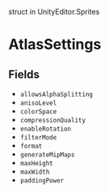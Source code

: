 struct in UnityEditor.Sprites
# AtlasSettings

## Fields
- `allowsAlphaSplitting`
- `anisoLevel`
- `colorSpace`
- `compressionQuality`
- `enableRotation`
- `filterMode`
- `format`
- `generateMipMaps`
- `maxHeight`
- `maxWidth`
- `paddingPower`

